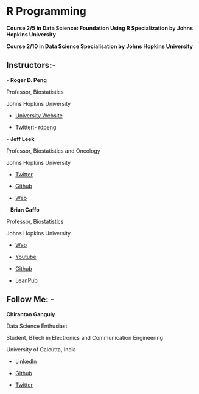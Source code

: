 # R Programming
**Course 2/5 in Data Science: Foundation Using R Specialization by Johns Hopkins University**

**Course 2/10 in Data Science Specialisation by Johns Hopkins University**

## Instructors:-

\- **Roger D. Peng**
     
Professor, Biostatistics 
     
Johns Hopkins University
     
- [University Website](https://www.biostat.jhsph.edu/~rpeng/)
     
- Twitter:- [rdpeng](https://twitter.com/rdpeng)
      

\- **Jeff Leek**
     
Professor, Biostatistics and Oncology
     
Johns Hopkins University
     
- [Twitter](https://twitter.com/jtleek)
     
- [Github](https://github.com/jtleek)

- [Web](http://jtleek.com/)

\- **Brian Caffo**
      
Professor, Biostatistics
      
Johns Hopkins University
      
- [Web](https://sites.google.com/view/bcaffo/home)
      
- [Youtube](https://www.youtube.com/channel/UCdjFpvS8lvT2MJVthOUvlyg)
      
 - [Github](https://github.com/bcaffo)
      
 - [LeanPub](https://leanpub.com/u/bcaffo)
      
      
      
      
## Follow Me: -

 **Chirantan Ganguly**
     
 Data Science Enthusiast
     
 Student, BTech in Electronics and Communication Engineering
     
 University of Calcutta, India
     
- [LinkedIn](https://www.linkedin.com/in/chirantan-ganguly-88393118b/)
     
- [Github](https://github.com/ChirantanGanguly)
     
- [Twitter](https://twitter.com/ChirantanGang10)
